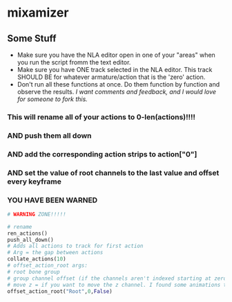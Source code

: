 # mixamizer

## Some Stuff
* Make sure you have the NLA editor open in one of your "areas" when you run the script fromm the text editor.
* Make sure you have ONE track selected in the NLA editor. This track SHOULD BE for whatever armature/action that is the 'zero' action.
* Don't run all these functions at once. Do them function by function and observe the results. *I want comments and feedback, and I would love for someone to fork this.*

### This will rename all of your actions to 0-len(actions)!!!!
### AND push them all down
### AND add the corresponding action strips to action["0"]
### AND set the value of root channels to the last value and offset every keyframe

### YOU HAVE BEEN WARNED
```python
# WARNING ZONE!!!!!

# rename
ren_actions()
push_all_down()
# Adds all actions to track for first action
# Arg = the gap between actions
collate_actions(10)
# offset_action_root args:
# root bone group
# group channel offset (if the channels aren't indexed starting at zero)
# move z = if you want to move the z channel. I found some animations to do weird stuff 
offset_action_root("Root",0,False)
```
